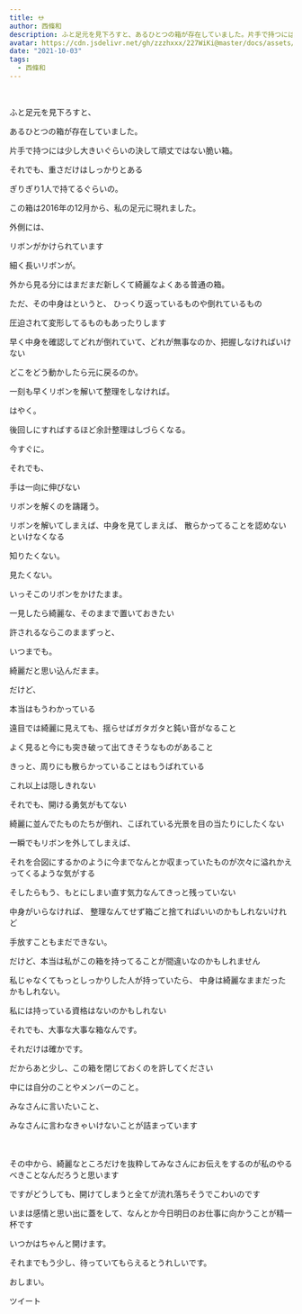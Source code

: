 ```yaml
---
title: 𖡫
author: 西條和
description: ふと足元を見下ろすと、あるひとつの箱が存在していました。片手で持つには少し大きいぐらいの決して頑丈ではない脆い箱。それでも、重さだけはしっ...
avatar: https://cdn.jsdelivr.net/gh/zzzhxxx/227WiKi@master/docs/assets/photo/avatar/nagomi.jpg
date: "2021-10-03"
tags:
  - 西條和
---
```




  ﻿


















ふと足元を見下ろすと、



あるひとつの箱が存在していました。





















片手で持つには少し大きいぐらいの決して頑丈ではない脆い箱。












それでも、重さだけはしっかりとある










ぎりぎり1人で持てるぐらいの。







































この箱は2016年の12月から、私の足元に現れました。
















外側には、

リボンがかけられています












細く長いリボンが。























外から見る分にはまだまだ新しくて綺麗なよくある普通の箱。


















ただ、その中身はというと、
ひっくり返っているものや倒れているもの



圧迫されて変形してるものもあったりします























早く中身を確認してどれが倒れていて、どれが無事なのか、把握しなければいけない











どこをどう動かしたら元に戻るのか。






一刻も早くリボンを解いて整理をしなければ。






















はやく。













後回しにすればするほど余計整理はしづらくなる。















今すぐに。





















それでも、







手は一向に伸びない











リボンを解くのを躊躇う。























リボンを解いてしまえば、中身を見てしまえば、
散らかってることを認めないといけなくなる





















知りたくない。








見たくない。　
























いっそこのリボンをかけたまま。

一見したら綺麗な、そのままで置いておきたい


















許されるならこのままずっと、



いつまでも。












綺麗だと思い込んだまま。

























だけど、

本当はもうわかっている














遠目では綺麗に見えても、揺らせばガタガタと鈍い音がなること






よく見ると今にも突き破って出てきそうなものがあること



















きっと、周りにも散らかっていることはもうばれている












これ以上は隠しきれない






















それでも、開ける勇気がもてない









綺麗に並んでたものたちが倒れ、こぼれている光景を目の当たりにしたくない














一瞬でもリボンを外してしまえば、

それを合図にするかのように今までなんとか収まっていたものが次々に溢れかえってくるような気がする


















そしたらもう、もとにしまい直す気力なんてきっと残っていない




















中身がいらなければ、
整理なんてせず箱ごと捨てればいいのかもしれないけれど










手放すこともまだできない。




































だけど、本当は私がこの箱を持ってることが間違いなのかもしれません












私じゃなくてもっとしっかりした人が持っていたら、
中身は綺麗なままだったかもしれない。


















私には持っている資格はないのかもしれない

























それでも、大事な大事な箱なんです。











それだけは確かです。


















だからあと少し、この箱を閉じておくのを許してください




























中には自分のことやメンバーのこと。





みなさんに言いたいこと、

みなさんに言わなきゃいけないことが詰まっています

















　　

その中から、綺麗なところだけを抜粋してみなさんにお伝えをするのが私のやるべきことなんだろうと思います






















ですがどうしても、開けてしまうと全てが流れ落ちそうでこわいのです





















いまは感情と思い出に蓋をして、なんとか今日明日のお仕事に向かうことが精一杯です






















いつかはちゃんと開けます。





















それまでもう少し、待っていてもらえるとうれしいです。






















おしまい。


ツイート



